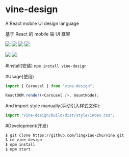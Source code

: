 # vine-design

A React mobile UI design language

基于 React 的 mobile 端 UI 框架

![](https://img.shields.io/github/languages/count/lingxiao-Zhu/vine-design.svg) ![](https://img.shields.io/github/followers/lingxiao-Zhu.svg?label=Follow) ![](https://img.shields.io/github/stars/lingxiao-Zhu/vine-design.svg?style=social) ![](https://img.shields.io/github/languages/code-size/lingxiao-Zhu/vine-design.svg)

![](https://img.shields.io/github/last-commit/lingxiao-Zhu/vine-design.svg) ![](https://img.shields.io/librariesio/github/lingxiao-Zhu/vine-design.svg)

#Install(安装)
`npm install vine-design`

#Usage(使用)

```javascript
import { Carousel } from "vine-design";

ReactDOM.render(<Carousel />, mountNode);
```

And import style manually(手动引入样式文件):

```javascript
import "vine-design/build/dist/style/index.css";
```

#Development(开发)

```bash
$ git clone https://github.com/lingxiao-Zhu/vine.git
$ cd vine-design
$ npm install
$ npm start
```
